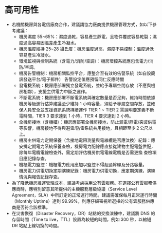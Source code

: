 # 高可用性

- 若機關機房與各電信廠商合作，建議請協力廠商提供機房管理方式，如以下參考建議：
  - 機房濕度 55~65%：濕度過乾，容易產生靜電，且物件覆皮容易乾裂；濕度過高容易因溫差產生冷凝水。
  - 機房溫度維持 25~28 攝氏度：機房溫度過高，濕度不易控制；溫度過低容易產生冷凝水。
  - 環境監視與控制系統（含電力/消防/空調）：機房環控系統應包含電力/消防/空調。
  - 機房告警機制：機房相關監控平台，應整合至有效的告警系統（如自設簡訊發送平台/電子郵件） 告警設定值應預留同仁反應時間
  - 發電機系統：機房應部署獨立發電系統，並給予專屬空間存放（不應與機房相鄰），支援主供電力中斷之運作。
  - 不斷電系統：機房應部署不斷電系統與確定數量是否足夠，維持時間依據機房等級進行估算建議至少維持 1 小時容量，須給予專屬空間存放，並確保人員安全並支援資訊系統持續運作 TIER 1 ~ TIER 2 需說明要定義不斷電時間，TIER 3 要求達到 1 小時，TIER 4 要求達到 2 小時。
  - 全機房接地（含機櫃）：機房應部署全機房接地，防止漏電/靜電/突波供電等影響，機房接地不得與避雷/防雷系統共用接地，且相距至少２公尺以上。
  - 機房主供電力定期保養（含接地電阻測量與電線纜是否應汰換）紀錄：應安排定期電力系統保養查檢，機房電力配線應直接從建物主配電盤供配，除每年電纜電線檢查外，需定期評估機房供電電線電纜是否需更換 查檢項目應記錄存查。
  - 機櫃電力監控：機櫃電力應用應加以監控不得超過幹線及分路容量。
  - 機房電力供電切換定期演練紀錄：機房電力供電切換，應定期演練，演練情況與報告記錄存查。
- 為了降低機房維運管理成本，建議考慮採用公有雲服務。在選擇公有雲服務供應商時，應特別留意其所提供的主機服務層級協議（Service Level Agreement，SLA）中所訂定的正常運行時間。建議需確保每月正常運行時間（Monthly Uptime）達到 99.99%，則應仔細審視所選擇的公有雲服務供應商是否符合該標準。
- 在災害恢復（Disaster Recovery，DR）站點的交換演練中，建議將 DNS 的存留時間（Time to live，TTL）設置為較短的時間，例如 300 秒，以縮短 DR 站點上線切換的時間。
